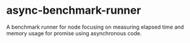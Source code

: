 # async-benchmark-runner
A benchmark runner for node focusing on measuring elapsed time and memory usage for promise using asynchronous code.
